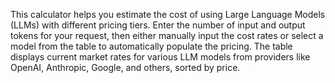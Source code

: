 This calculator helps you estimate the cost of using Large Language Models (LLMs) with different pricing tiers. Enter the number of input and output tokens for your request, then either manually input the cost rates or select a model from the table to automatically populate the pricing. The table displays current market rates for various LLM models from providers like OpenAI, Anthropic, Google, and others, sorted by price.

<!-- Generated from commit: 4d60d13153a643b3b940ef2f72bcc7f3a32d989c -->